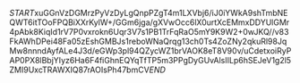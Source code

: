 $START$xuGGnVzDGMrzPyVzDyLgQnpPZgT4m1LXVbj6/iJ0iYWkA9shTmbNEQWT6itTOoFPQBiXXrKylW+/GGm6jga/gXVwOcc6lX0urtXcEMmxDDYUlGMr4pAbk8KiqId1rV7P0vxrokn6Uqr3V7s1PB1TrFqRaO5mY9K9W2+0wJKQ//v83FkAWhDPei48Fa05zEshGMBJs1reboWNaQrqg13ch0Ts4ZoZNy2qkuRl98JqMw8nnndAyfALe4J3d/eGWp3pl94QZycWZ1brVAOK8eT8V90v/uCdetxoiRyPAP0PX8lBbjYIyz6Ha6F4fiGhnEQYqTfTP5m3PPgDyGUvAlsIILp6hSEJeV1g2l5ZMI9UxcTRAWXIQ87rAOIsPh47bmCV$END$